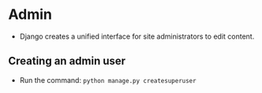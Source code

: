 # Admin
+ Django creates a unified interface for site administrators to edit content.
## Creating an admin user
+ Run the command: `python manage.py createsuperuser`